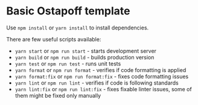 # Basic Ostapoff template

Use `npm install` or `yarn install` to install dependencies.

There are few useful scripts available:

* `yarn start` or `npm run start` - starts development server
* `yarn build` or `npm run build` - builds production version
* `yarn test` or `npm run test` - runs unit tests
* `yarn format` or `npm run format` - verifies if code formatting is applied
* `yarn format:fix` or `npm run format:fix` - fixes code formatting issues
* `yarn lint` or `npm run lint` - verifies if code is following standards
* `yarn lint:fix` or `npm run lint:fix` - fixes fixable linter issues, some of them might be fixed only manually
